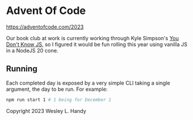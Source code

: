 # Advent Of Code

https://adventofcode.com/2023

Our book club at work is currently working through Kyle Simpson's [You Don't Know JS](https://github.com/getify/You-Dont-Know-JS), so I figured it would be fun rolling this year using vanilla JS in a NodeJS 20 cone.

## Running

Each completed day is exposed by a very simple CLI taking a single argument, the day to be run. For example:

```sh
npm run start 1 # 1 being for December 1
```

Copyright 2023 Wesley L. Handy
